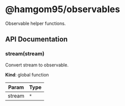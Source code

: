 # @hamgom95/observables

Observable helper functions.

## API Documentation

<a name="stream"></a>

### stream(stream)
Convert stream to observable.

**Kind**: global function  

| Param | Type |
| --- | --- |
| stream | <code>\*</code> | 

